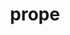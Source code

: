 ---
title: prope
meaning: near
ch: nine
pos: preposition
di: (takes accusative)
mt: yes
mt5thru7: yes
---